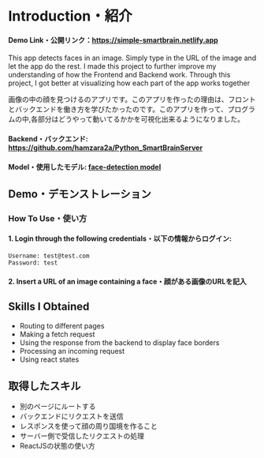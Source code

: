 # Introduction・紹介

#### Demo Link・公開リンク：https://simple-smartbrain.netlify.app
This app detects faces in an image. Simply type in the URL of the image and let the app do the rest. I made this project to further improve my understanding of how the Frontend and Backend work. Through this project, I got better at visualizing how each part of the app works together

画像の中の顔を見つけるのアプリです。このアプリを作ったの理由は、フロントとバックエンドを働き方を学びたかったのです。このアプリを作って、プログラムの中,各部分はどうやって動いてるかかを可視化出来るようになりました。

#### Backend・バックエンド: https://github.com/hamzara2a/Python_SmartBrainServer
#### Model・使用したモデル: [face-detection model](https://clarifai.com/clarifai/main/models/face-detection)
## Demo・デモンストレーション

### How To Use・使い方
#### 1. Login through the following credentials・以下の情報からログイン: <br>
    Username: test@test.com
    Password: test
#### 2. Insert a URL of an image containing a face・顔がある画像のURLを記入

## Skills I Obtained
- Routing to different pages
- Making a fetch request
- Using the response from the backend to display face borders
- Processing an incoming request
- Using react states

## 取得したスキル
- 別のページにルートする
- バックエンドにリクエストを送信
- レスポンスを使って顔の周り国境を作ること
- サーバー側で受信したリクエストの処理
- ReactJSの状態の使い方
